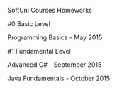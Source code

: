 SoftUni Courses Homeworks

#0 Basic Level

Programming Basics - May 2015

#1 Fundamental Level

Advanced C# - September 2015

Java Fundamentals - October 2015
